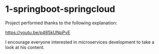 # 1-springboot-springcloud
Project performed thanks to the following explanation:

https://youtu.be/p485kUNpPvE

I encourage everyone interested in microservices development to take a look at his content.
